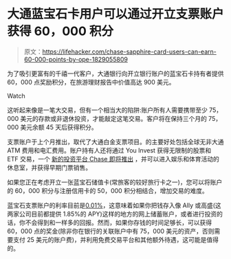 # 大通蓝宝石卡用户可以通过开立支票账户获得 60，000 积分

> 原文：<https://lifehacker.com/chase-sapphire-card-users-can-earn-60-000-points-by-ope-1829055809>

为了吸引更富有的千禧一代客户，大通银行向开立银行账户的蓝宝石卡持有者提供 60，000 点奖励积分，在旅游理财报告中价值高达 900 美元。

Watch

这听起来像是一笔大交易，但有一个相当大的陷阱:账户所有人需要携带至少 75，000 美元的存款或非退休投资，才能敲定这笔交易。客户将在保持三个月的 75，000 美元余额 45 天后获得积分。

支票账户于上个月推出，取代了大通白金支票项目。的主要好处包括全球无非大通 ATM 费用和电汇费用。账户持有人还将通过 You Invest 获得无限制的股票和 ETF 交易，一个 [新的投资平台 Chase 即将推出](https://twocents.lifehacker.com/jp-morgan-to-offer-no-fee-trading-1828515981) ，并可以进入娱乐和体育活动的休息室，并获得早期门票销售。

如果您正在考虑开立一张蓝宝石储值卡(常旅客的较好旅行卡之一)，您可以将账户的 60，000 积分与注册信用卡的 50，000 积分相结合，增加交易的难度。

蓝宝石支票账户的利率目前是[0.01%](https://chaseonline.chase.com/resources/RateSheetForCons80219142018.pdf)，这意味着如果你把钱存入像 Ally 或高盛(这两家公司目前都提供 1.85%的 APY)这样的地方的网上储蓄账户，或者进行投资的话，你不会得到和一样多的回报。然而，如果你存钱的时间足够长，可以获得 60，000 点的奖金(除非你在银行的关联账户中有 75，000 美元的资产，否则需要支付 25 美元的账户费)，并利用免费交易平台和其他额外待遇，这可能是值得的。